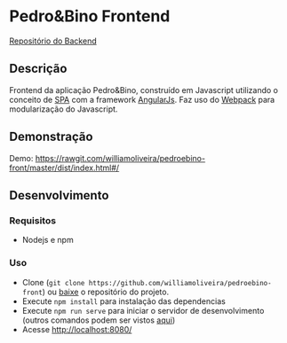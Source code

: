 # Pedro&Bino Frontend

[Repositório do Backend](https://github.com/williamoliveira/pedroebino-back)

## Descrição

Frontend da aplicação Pedro&Bino, construído em Javascript utilizando o conceito de [SPA](https://en.wikipedia.org/wiki/Single-page_application) com a framework [AngularJs](https://angularjs.org/). Faz uso do [Webpack](https://webpack.github.io/) para modularização do Javascript.

## Demonstração
Demo: https://rawgit.com/williamoliveira/pedroebino-front/master/dist/index.html#/

## Desenvolvimento

### Requisitos
- Nodejs e npm

### Uso
- Clone (`git clone https://github.com/williamoliveira/pedroebino-front`) ou [baixe](https://github.com/williamoliveira/pedroebino-front/archive/master.zip) o repositório do projeto.
- Execute `npm install` para instalação das dependencias
- Execute `npm run serve` para iniciar o servidor de desenvolvimento (outros comandos podem ser vistos [aqui](https://github.com/williamoliveira/pedroebino-front/blob/master/package.json#L4))
- Acesse [http://localhost:8080/](http://localhost:8080/)
